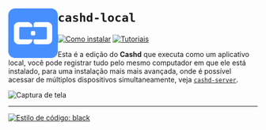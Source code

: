 
`cashd-local` <img src="https://raw.githubusercontent.com/VFLins/cashd/refs/heads/main/cashd-server/src/cashd/assets/PNG_LogoIcone.png" width="100" align="left" />
=================

[![Como instalar](https://img.shields.io/badge/como_instalar-478eff?style=for-the-badge)](https://github.com/VFLins/cashd/wiki/Instalando-e-Atualizando#2-cashd-local)
[![Tutoriais](https://img.shields.io/badge/tutoriais-478eff?style=for-the-badge)](https://github.com/VFLins/cashd/wiki/Tutoriais#2-cashd-local)

Esta é a edição do **Cashd** que executa como um aplicativo local, você pode registrar tudo pelo
mesmo computador em que ele está instalado, para uma instalação mais mais avançada, onde é
possível acessar de múltiplos dispositivos simultaneamente, veja
[`cashd-server`](https://github.com/VFLins/cashd/tree/main/cashd-server).

<img width="650" alt="Captura de tela" src="https://github.com/user-attachments/assets/0c1791b2-e085-4da5-86d8-92e48ebcf3ac" />

---

[![Estilo de código: black](https://img.shields.io/badge/Estilo%20de%20código-Black-000000.svg)](https://github.com/psf/black)
